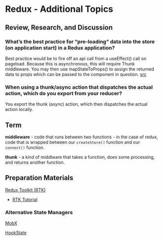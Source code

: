 # Redux - Additional Topics

## Review, Research, and Discussion

### What’s the best practice for “pre-loading” data into the store (on application start) in a Redux application?

Best practice would be to fire off an api call from a useEffect() call on pageload. Because this is asynchronous, this will require Thunk middleware. You may then  use mapStateToProps() to assign the returned data to props which can be passed to the component in question. [src](https://stackoverflow.com/questions/39356517/correct-way-to-pre-load-component-data-in-reactredux)

### When using a thunk/async action that dispatches the actual action, which do you export from your reducer?

You export the thunk (async) action, which then dispatches the actual action locally.

## Term

**middleware** - code that runs between two functions - in the case of redux, code that is wrapped between our `createStore()` function and our `connect()` function.

**thunk** - a kind of middlware that takes a function, does some processing, and returns another function.

## Preparation Materials

[Redux Toolkit (RTK)](https://redux-toolkit.js.org/)

- [RTK Tutorial](https://redux-toolkit.js.org/tutorials/overview)

### Alternative State Managers

[MobX](https://mobx.js.org/getting-started.html)

[HookState](https://hookstate.js.org/)
